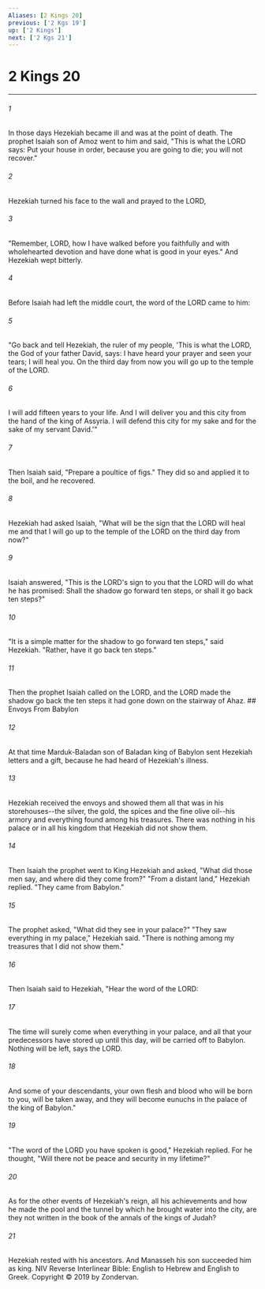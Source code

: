 ```yaml
---
Aliases: [2 Kings 20]
previous: ['2 Kgs 19']
up: ['2 Kings']
next: ['2 Kgs 21']
---
```

# 2 Kings 20

***


###### 1 
In those days Hezekiah became ill and was at the point of death. The prophet Isaiah son of Amoz went to him and said, "This is what the LORD says: Put your house in order, because you are going to die; you will not recover." 

###### 2 
Hezekiah turned his face to the wall and prayed to the LORD, 

###### 3 
"Remember, LORD, how I have walked before you faithfully and with wholehearted devotion and have done what is good in your eyes." And Hezekiah wept bitterly. 

###### 4 
Before Isaiah had left the middle court, the word of the LORD came to him: 

###### 5 
"Go back and tell Hezekiah, the ruler of my people, 'This is what the LORD, the God of your father David, says: I have heard your prayer and seen your tears; I will heal you. On the third day from now you will go up to the temple of the LORD. 

###### 6 
I will add fifteen years to your life. And I will deliver you and this city from the hand of the king of Assyria. I will defend this city for my sake and for the sake of my servant David.'" 

###### 7 
Then Isaiah said, "Prepare a poultice of figs." They did so and applied it to the boil, and he recovered. 

###### 8 
Hezekiah had asked Isaiah, "What will be the sign that the LORD will heal me and that I will go up to the temple of the LORD on the third day from now?" 

###### 9 
Isaiah answered, "This is the LORD's sign to you that the LORD will do what he has promised: Shall the shadow go forward ten steps, or shall it go back ten steps?" 

###### 10 
"It is a simple matter for the shadow to go forward ten steps," said Hezekiah. "Rather, have it go back ten steps." 

###### 11 
Then the prophet Isaiah called on the LORD, and the LORD made the shadow go back the ten steps it had gone down on the stairway of Ahaz. ## Envoys From Babylon 

###### 12 
At that time Marduk-Baladan son of Baladan king of Babylon sent Hezekiah letters and a gift, because he had heard of Hezekiah's illness. 

###### 13 
Hezekiah received the envoys and showed them all that was in his storehouses--the silver, the gold, the spices and the fine olive oil--his armory and everything found among his treasures. There was nothing in his palace or in all his kingdom that Hezekiah did not show them. 

###### 14 
Then Isaiah the prophet went to King Hezekiah and asked, "What did those men say, and where did they come from?" "From a distant land," Hezekiah replied. "They came from Babylon." 

###### 15 
The prophet asked, "What did they see in your palace?" "They saw everything in my palace," Hezekiah said. "There is nothing among my treasures that I did not show them." 

###### 16 
Then Isaiah said to Hezekiah, "Hear the word of the LORD: 

###### 17 
The time will surely come when everything in your palace, and all that your predecessors have stored up until this day, will be carried off to Babylon. Nothing will be left, says the LORD. 

###### 18 
And some of your descendants, your own flesh and blood who will be born to you, will be taken away, and they will become eunuchs in the palace of the king of Babylon." 

###### 19 
"The word of the LORD you have spoken is good," Hezekiah replied. For he thought, "Will there not be peace and security in my lifetime?" 

###### 20 
As for the other events of Hezekiah's reign, all his achievements and how he made the pool and the tunnel by which he brought water into the city, are they not written in the book of the annals of the kings of Judah? 

###### 21 
Hezekiah rested with his ancestors. And Manasseh his son succeeded him as king. NIV Reverse Interlinear Bible: English to Hebrew and English to Greek. Copyright © 2019 by Zondervan.
